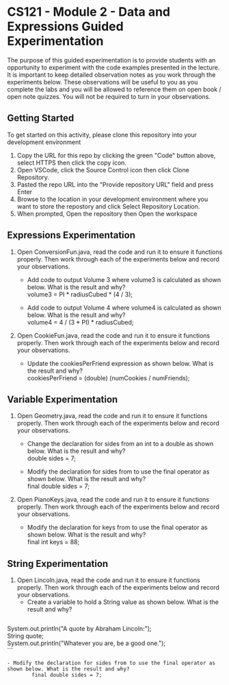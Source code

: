 # CS121 - Module 2 - Data and Expressions Guided Experimentation
The purpose of this guided experimentation is to provide students with an opportunity to experiment with the code examples presented in the lecture. It is important to keep detailed observation notes as you work through the experiments below. These observations will be useful to you as you complete the labs and you will be allowed to reference them on open book / open note quizzes. You will not be required to turn in your observations.
## Getting Started
To get started on this activity, please clone this repository into your development environment
1. Copy the URL for this repo by clicking the green "Code" button above, select HTTPS then click the copy icon.
2. Open VSCode, click the Source Control icon then click Clone Repository.
3. Pasted the repo URL into the "Provide repository URL" field and press Enter
4. Browse to the location in your development environment where you want to store the repostory and click Select Repository Location.
5. When prompted, Open the repository then Open the workspace

## Expressions Experimentation
1. Open ConversionFun.java, read the code and run it to ensure it functions properly.  Then work through each of the experiments below and record your observations.
    - Add code to output Volume 3 where volume3 is calculated as shown below. What is the result and why?  
            volume3 = PI * radiusCubed * (4 / 3);
 
    - Add code to output Volume 4 where volume4 is calculated as shown below. What is the result and why?  
            volume4 = 4 / (3 * PI) * radiusCubed;  
            
1. Open CookieFun.java, read the code and run it to ensure it functions properly.  Then work through each of the experiments below and record your observations.
    - Update the cookiesPerFriend expression as shown below. What is the result and why?  
            cookiesPerFriend = (double) (numCookies / numFriends);  

## Variable Experimentation
1. Open Geometry.java, read the code and run it to ensure it functions properly.  Then work through each of the experiments below and record your observations.
    - Change the declaration for sides from an int to a double as shown below. What is the result and why?  
            double sides = 7; 
            
    - Modify the declaration for sides from to use the final operator as shown below. What is the result and why?  
            final double sides = 7;
            
1. Open PianoKeys.java, read the code and run it to ensure it functions properly.  Then work through each of the experiments below and record your observations.
    - Modify the declaration for keys from to use the final operator as shown below. What is the result and why?  
            final int keys = 88; 
            
## String Experimentation
1. Open Lincoln.java, read the code and run it to ensure it functions properly.  Then work through each of the experiments below and record your observations.
    - Create a variable to hold a String value as shown below. What is the result and why?  
        ```
System.out.println("A quote by Abraham Lincoln:");  
String quote;  
System.out.println("Whatever you are, be a good one.");  
        ```

            
    - Modify the declaration for sides from to use the final operator as shown below. What is the result and why?  
            final double sides = 7;
